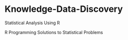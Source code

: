 # Knowledge-Data-Discovery

Statistical Analysis Using R

R Programming Solutions to Statistical Problems
